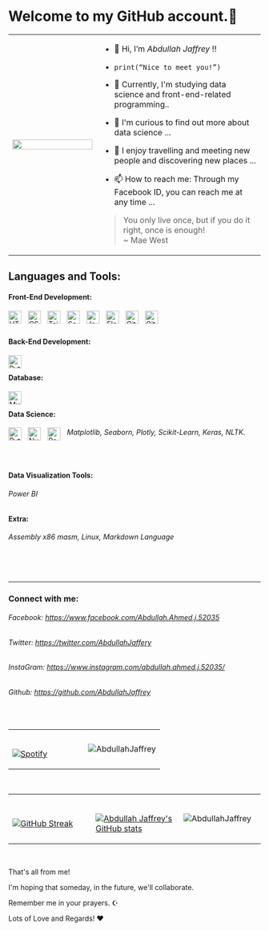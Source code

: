 # Welcome to my GitHub account.👋 

<table width="100%"> 
<tr>
<td width="35%">
  
<img src="https://scatterpie.io/wp-content/uploads/2020/08/Data-report-4.gif" width="100%" height="100%"/>

</td>

<td width="65%">

- 👋  Hi, I’m *Abdullah Jaffrey* !!

- `print(“Nice to meet you!”) `

- 🌱 Currently, I'm studying data science and front-end-related programming..

- 👀 I'm curious to find out more about data science ...

- 💞️ I enjoy travelling and meeting new people and discovering new places ...

- 📫 How to reach me: Through my Facebook ID, you can reach me at any time ...


> You only live once, but if you do it right, once is enough! <br /> ~ Mae West

</td>
</table>


## Languages and Tools:


#### Front-End Development:

[<img align="left" alt="HTML5" width="26px" src="https://cdn.jsdelivr.net/gh/devicons/devicon/icons/html5/html5-original.svg" style="padding-right:10px;" />](https://html.spec.whatwg.org/)

[<img align="left" alt="CSS3" width="26px" src="https://cdn.jsdelivr.net/gh/devicons/devicon/icons/css3/css3-original.svg" style="padding-right:10px;" />](https://www.w3.org/TR/CSS/#css)


<!-- [<img align="left" alt="Bootstrap5" width="26px" src="https://cdn.jsdelivr.net/gh/devicons/devicon/icons/bootstrap/bootstrap-original.svg" style="padding-right:10px;" />](https://getbootstrap.com/)  -->

[<img align="left" alt="Tailwind CSS" width="26px" src="https://www.vectorlogo.zone/logos/tailwindcss/tailwindcss-icon.svg" style="padding-right:10px;" />](https://tailwindcss.com/)


[<img align="left" alt="Sass" width="26px" src="https://cdn.jsdelivr.net/gh/devicons/devicon/icons/sass/sass-original.svg" style="padding-right:10px;" />](https://sass-lang.com/)

[<img align="left" alt="JavaScript" width="26px" src="https://cdn.jsdelivr.net/gh/devicons/devicon/icons/javascript/javascript-original.svg" style="padding-right:10px;" />](https://www.javascript.com/)

[<img align="left" alt="Flask" width="26px" src="https://cdn.jsdelivr.net/gh/devicons/devicon/icons/flask/flask-original.svg" style="padding-right:10px;" />](https://flask.palletsprojects.com/en/2.2.x/)

[<img align="left" alt="Git" width="26px" src="https://cdn.jsdelivr.net/gh/devicons/devicon/icons/git/git-original.svg" style="padding-right:10px;" />](https://git-scm.com/)

[<img align="left" alt="GitHub" width="26px" src="https://user-images.githubusercontent.com/3369400/139447912-e0f43f33-6d9f-45f8-be46-2df5bbc91289.png" style="padding-right:10px;" />](https://github.com/)

<br />

<br />

#### Back-End Development:

[<img align="left" alt="Python3" width="26px" src="https://cdn.jsdelivr.net/gh/devicons/devicon/icons/python/python-original.svg" style="padding-right:10px;" />](https://www.python.org/)

<!-- [<img align="left" alt="Php4" width="26px" src="https://cdn.jsdelivr.net/gh/devicons/devicon/icons/php/php-original.svg" style="padding-right:10px;" />](https://www.php.net/) -->


<br />

#### Database:

[<img align="left" alt="MySQL" width="26px" src="https://cdn.jsdelivr.net/gh/devicons/devicon/icons/mysql/mysql-original.svg" style="padding-right:10px;" />](https://www.iso.org/standard/63555.html)

<br />

#### Data Science:

[<img align="left" alt="Python3" width="26px" src="https://cdn.jsdelivr.net/gh/devicons/devicon/icons/python/python-original.svg" style="padding-right:10px;" />](https://www.python.org/)

[<img align="left" alt="Numpy" width="26px" src="https://cdn.jsdelivr.net/gh/devicons/devicon/icons/numpy/numpy-original.svg" style="padding-right:10px;" />](https://numpy.org/)


[<img align="left" alt="Pandas" width="26px" src="https://cdn.jsdelivr.net/gh/devicons/devicon/icons/pandas/pandas-original.svg" style="padding-right:10px;" />](https://pandas.pydata.org/)

###### Matplotlib, Seaborn, Plotly, Scikit-Learn, Keras, <!-- Pycaret, Atoti, Bamboolib, Mito --> NLTK.

<br />

#### Data Visualization Tools:

###### Power BI <!-- and Excel -->


####  Extra:

###### Assembly x86 masm, Linux, Markdown Language

<br />
<br />

---

### Connect with me:

###### Facebook: https://www.facebook.com/Abdullah.Ahmed.j.52035
###### Twitter: https://twitter.com/AbdullahJaffery
###### InstaGram: https://www.instagram.com/abdullah.ahmed.j.52035/
###### Github: https://github.com/AbdullahJaffrey

<br />

<table width="100%"> 

<tr>

<td width="50%">


&nbsp; <br> [![Spotify](https://novatorem.vercel.app/api/spotify?background_color=0d1117&border_color=ffffff)](https://open.spotify.com/user/31v6yhgkoah6gp56bhdgpaeziw7y)


</td>


<td width='50%'>

<img src="https://github-profile-trophy.vercel.app/?username=AbdullahJaffrey&background_color=0d1117&border_color=ffffff" alt="AbdullahJaffrey" />

</td>
</tr>
</table>

<br />

<table width="100%"> 
<tr>
<td width="33%">

<br />



[![GitHub Streak](https://github-readme-streak-stats.herokuapp.com?user=AbdullahJaffrey&theme=dark)](https://git.io/streak-stats)


</td>

<td width="34%">
<br />

[![Abdullah Jaffrey's GitHub stats](https://github-readme-stats.vercel.app/api?username=AbdullahJaffrey&theme=dark)](https://github.com/AbdullahJaffrey/github-readme-stats)
</td>



<td width="33%">

&nbsp;<img height="auto-fit" src="https://github-readme-stats.vercel.app/api/top-langs?username=AbdullahJaffrey&theme=dark&show_icons=true&locale=en&layout=compact" alt="AbdullahJaffrey" />
</td>
</ tr>
</table>
<br />


That's all from me!

I'm hoping that someday, in the future, we'll collaborate.

Remember me in your prayers. ☪️

Lots of Love and Regards! ❤
